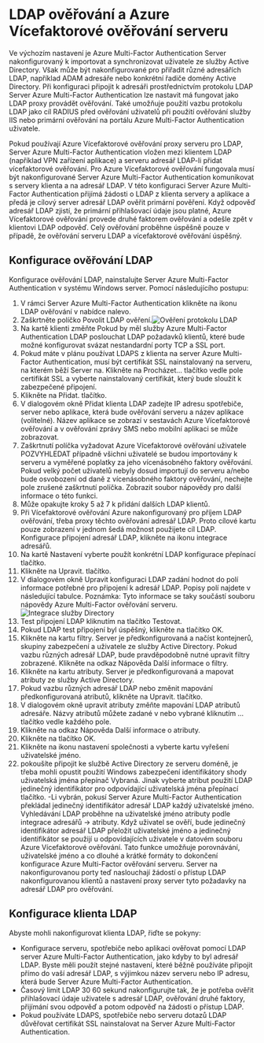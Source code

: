 <properties 
    pageTitle="LDAP ověřování a Azure Vícefaktorové ověřování serveru"
    description="Tohle je stránka Azure Multi-Factor ověřování, které vám pomohou při nasazení LDAP ověřování a Azure Multi-Factor ověřování serveru."
    services="multi-factor-authentication"
    documentationCenter=""
    authors="kgremban"
    manager="femila"
    editor="curtand"/>

<tags
    ms.service="multi-factor-authentication"
    ms.workload="identity"
    ms.tgt_pltfrm="na"
    ms.devlang="na"
    ms.topic="get-started-article"
    ms.date="08/04/2016"
    ms.author="kgremban"/>

# <a name="ldap-authentication-and-azure-multi-factor-authentication-server"></a>LDAP ověřování a Azure Vícefaktorové ověřování serveru


Ve výchozím nastavení je Azure Multi-Factor Authentication Server nakonfigurovaný k importovat a synchronizovat uživatele ze služby Active Directory. Však může být nakonfigurované pro přiřadit různé adresářích LDAP, například ADAM adresáře nebo konkrétní řadiče domény Active Directory. Při konfiguraci připojit k adresáři prostřednictvím protokolu LDAP Server Azure Multi-Factor Authentication lze nastavit má fungovat jako LDAP proxy provádět ověřování. Také umožňuje použití vazbu protokolu LDAP jako cíl RADIUS před ověřování uživatelů při použití ověřování služby IIS nebo primární ověřování na portálu Azure Multi-Factor Authentication uživatele.

Pokud používají Azure Vícefaktorové ověřování proxy serveru pro LDAP, Server Azure Multi-Factor Authentication vložen mezi klientem LDAP (například VPN zařízení aplikace) a serveru adresář LDAP-li přidat vícefaktorové ověřování. Pro Azure Vícefaktorové ověřování fungovala musí být nakonfigurované Server Azure Multi-Factor Authentication komunikovat s servery klienta a na adresář LDAP. V této konfiguraci Server Azure Multi-Factor Authentication přijímá žádosti o LDAP z klienta servery a aplikace a předá je cílový server adresář LDAP ověřit primární pověření. Když odpověď adresář LDAP zjistí, že primární přihlašovací údaje jsou platné, Azure Vícefaktorové ověřování provede druhé faktorem ověřování a odešle zpět v klientovi LDAP odpověď. Celý ověřování proběhne úspěšně pouze v případě, že ověřování serveru LDAP a vícefaktorové ověřování úspěšný.





## <a name="ldap-authentication-configuration"></a>Konfigurace ověřování LDAP


Konfigurace ověřování LDAP, nainstalujte Server Azure Multi-Factor Authentication v systému Windows server. Pomocí následujícího postupu:

1. V rámci Server Azure Multi-Factor Authentication klikněte na ikonu LDAP ověřování v nabídce nalevo.
2. Zaškrtněte políčko Povolit LDAP ověření.![Ověření protokolu LDAP](./media/multi-factor-authentication-get-started-server-ldap/ldap2.png)
3. Na kartě klienti změňte Pokud by měl služby Azure Multi-Factor Authentication LDAP poslouchat LDAP požadavků klientů, které bude možné konfigurovat svázat nestandardní porty TCP a SSL port.
4. Pokud máte v plánu používat LDAPS z klienta na server Azure Multi-Factor Authentication, musí být certifikát SSL nainstalovaný na serveru, na kterém běží Server na. Klikněte na Procházet... tlačítko vedle pole certifikát SSL a vyberte nainstalovaný certifikát, který bude sloužit k zabezpečené připojení.
5. Klikněte na Přidat. tlačítko.
6. V dialogovém okně Přidat klienta LDAP zadejte IP adresu spotřebiče, server nebo aplikace, která bude ověřování serveru a název aplikace (volitelné). Název aplikace se zobrazí v sestavách Azure Vícefaktorové ověřování a v ověřování zprávy SMS nebo mobilní aplikaci se může zobrazovat.
7. Zaškrtnutí políčka vyžadovat Azure Vícefaktorové ověřování uživatele POZVYHLEDAT případně všichni uživatelé se budou importovány k serveru a vyměřené poplatky za jeho vícenásobného faktory ověřování. Pokud velký počet uživatelů nebyly dosud importují do serveru a/nebo bude osvobození od daně z vícenásobného faktory ověřování, nechejte pole zrušené zaškrtnutí políčka. Zobrazit soubor nápovědy pro další informace o této funkci.
8. Může opakujte kroky 5 až 7 k přidání dalších LDAP klientů.
9. Při Vícefaktorové ověřování Azure nakonfigurovaný pro příjem LDAP ověřování, třeba proxy těchto ověřování adresář LDAP. Proto cílové kartu pouze zobrazení v jednom šedá možnost použijete cíl LDAP. Konfigurace připojení adresář LDAP, klikněte na ikonu integrace adresářů.
10. Na kartě Nastavení vyberte použít konkrétní LDAP konfigurace přepínací tlačítko.
11. Klikněte na Upravit. tlačítko.
12. V dialogovém okně Upravit konfiguraci LDAP zadání hodnot do polí informace potřebné pro připojení k adresář LDAP. Popisy polí najdete v následující tabulce. Poznámka: Tyto informace se taky součástí souboru nápovědy Azure Multi-Factor ověřování serveru.![Integrace služby Directory](./media/multi-factor-authentication-get-started-server-ldap/ldap.png)
13. Test připojení LDAP kliknutím na tlačítko Testovat.
14. Pokud LDAP test připojení byl úspěšný, klikněte na tlačítko OK.
15. Klikněte na kartu filtry. Server je předkonfigurovaná a načíst kontejnerů, skupiny zabezpečení a uživatele ze služby Active Directory. Pokud vazbu různých adresář LDAP, bude pravděpodobně nutné upravit filtry zobrazené. Klikněte na odkaz Nápověda Další informace o filtry.
16. Klikněte na kartu atributy. Server je předkonfigurovaná a mapovat atributy ze služby Active Directory.
17. Pokud vazbu různých adresář LDAP nebo změnit mapování předkonfigurovaná atributů, klikněte na Upravit. tlačítko.
18. V dialogovém okně upravit atributy změňte mapování LDAP atributů adresáře. Názvy atributů můžete zadané v nebo vybrané kliknutím … tlačítko vedle každého pole.
19. Klikněte na odkaz Nápověda Další informace o atributy.
20. Klikněte na tlačítko OK.
21. Klikněte na ikonu nastavení společnosti a vyberte kartu vyřešení uživatelské jméno.
22. pokoušíte připojit ke službě Active Directory ze serveru doméně, je třeba mohli opustit použití Windows zabezpečení identifikátory shody uživatelská jména přepínač Vybraná. Jinak vyberte atribut použití LDAP jedinečný identifikátor pro odpovídající uživatelská jména přepínací tlačítko. -Li vybrán, pokusí Server Azure Multi-Factor Authentication překládal jedinečný identifikátor adresář LDAP každý uživatelské jméno. Vyhledávání LDAP proběhne na uživatelské jméno atributy podle integrace adresářů -> atributy. Když uživatel se ověří, bude jedinečný identifikátor adresář LDAP přeložit uživatelské jméno a jedinečný identifikátor se použijí u odpovídajících uživatele v datovém souboru Azure Vícefaktorové ověřování. Tato funkce umožňuje porovnávání, uživatelské jméno a co dlouhé a krátké formáty to dokončení konfigurace Azure Multi-Factor ověřování serveru. Server na nakonfigurovanou porty teď naslouchají žádostí o přístup LDAP nakonfigurovanou klientů a nastavení proxy server tyto požadavky na adresář LDAP pro ověřování.


## <a name="ldap-client-configuration"></a>Konfigurace klienta LDAP

Abyste mohli nakonfigurovat klienta LDAP, řiďte se pokyny:

- Konfigurace serveru, spotřebiče nebo aplikaci ověřovat pomocí LDAP server Azure Multi-Factor Authentication, jako kdyby to byl adresář LDAP. Byste měli použít stejné nastavení, které běžně používáte připojit přímo do vaší adresář LDAP, s výjimkou název serveru nebo IP adresu, která bude Server Azure Multi-Factor Authentication.
- Časový limit LDAP 30 60 sekund nakonfigurujte tak, že je potřeba ověřit přihlašovací údaje uživatele s adresář LDAP, ověřování druhé faktory, přijímání svou odpověď a potom odpověď na žádosti o přístup LDAP.
- Pokud používáte LDAPS, spotřebiče nebo serveru dotazů LDAP důvěřovat certifikát SSL nainstalovat na Server Azure Multi-Factor Authentication.
